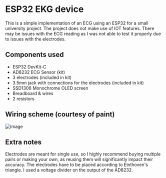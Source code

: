 # ESP32 EKG device

 This is a simple implementation of an ECG using an ESP32 for a small university project. The project does not make use of IOT features. There may be issues with the ECG reading as I was not able to test it properly due to issues with the electrodes.

## Components used
- ESP32 DevKit-C
- AD8232 ECG Sensor (kit)
- 3 electrodes (included in kit)
- 3.5mm jack with connections for the electrodes (included in kit)
- SSD1306 Monochrome OLED screen
- Breadboard & wires
- 2 resistors

## Wiring scheme (courtesy of paint)
![image](https://github.com/user-attachments/assets/fac2cb9c-afb0-4582-a4c0-b6af8bccb667)


## Extra notes
Electrodes are meant for single use, so I highly recommend buying multiple pairs or making your own, as reusing them will significantly impact their accuracy.
The electrodes have to be placed according to Einthoven's triangle.
I used a voltage divider on the output of the AD8232.
